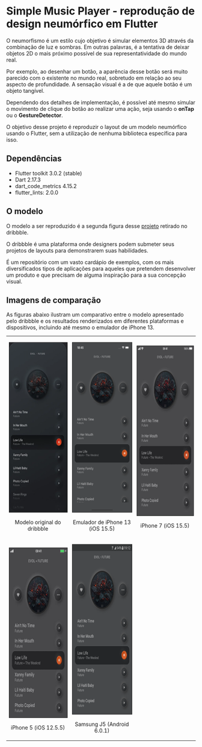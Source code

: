 # Simple Music Player - reprodução de design neumórfico em Flutter

O neumorfismo é um estilo cujo objetivo é simular elementos 3D através da combinação de luz e sombras. Em outras palavras, é a tentativa de deixar objetos 2D o mais próximo possível de sua representatividade do mundo real.

Por exemplo, ao desenhar um botão, a aparência desse botão será muito parecido com o existente no mundo real, sobretudo em relação ao seu aspecto de profundidade. A sensação visual é a de que aquele botão é um objeto tangível.

Dependendo dos detalhes de implementação, é possível até mesmo simular o movimento de clique do botão ao realizar uma ação, seja usando o <strong>onTap</strong> ou o <strong>GestureDetector</strong>. 

O objetivo desse projeto é reproduzir o layout de um modelo neumórfico usando o Flutter, sem a utilização de nenhuma biblioteca específica para isso.

## Dependências

 - Flutter toolkit 3.0.2 (stable)
 - Dart 2.17.3
 - dart_code_metrics 4.15.2
 - flutter_lints: 2.0.0

## O modelo

O modelo a ser reproduzido é a segunda figura desse [projeto](https://dribbble.com/shots/9338617-Simple-Music-Player) retirado no dribbble.

O dribbble é uma plataforma onde designers podem submeter seus projetos de layouts para demonstrarem suas habilidades. 

É um repositório com um vasto cardápio de exemplos, com os mais diversificados tipos de aplicações para aqueles que pretendem desenvolver um produto e que precisam de alguma inspiração para a sua concepção visual.

## Imagens de comparação

As figuras abaixo ilustram um comparativo entre o modelo apresentado pelo dribbble e os resultados renderizados em diferentes plataformas e dispositivos, incluindo até mesmo o emulador de iPhone 13.

<table>
  <tr>
    <td>
      <p align="center">
        <img
          src="images/dribbble_model.png"
          width="210px"
          height="450px"
          border= "1px solid black"
        />
      </p>
      <p align="center">
        Modelo original do dribbble
      </p>
    </td>
    <td>
      <p align="center">
        <img
          src="images/iphone_13_emulator_model.png"
          width="210px"
          height="450px"
          border= "1px solid black"
        />
      </p>
      <p align="center">
        Emulador de iPhone 13 (iOS 15.5)
      </p>
    </td>
    <td>
      <p align="center">
        <img
          src="images/iphone_7_device_model.png"
          width="250px"
          height="450px"
          border= "1px solid black"
        />
      </p>
      <p align="center">
        iPhone 7 (iOS 15.5)
      </p>
    </td>
  </tr>
  <tr>
    <td>
      <p align="center">
        <img
          src="images/iphone_5_device_model.png"
          width="250px"
          height="450px"
          border= "1px solid black"
        />  
      </p>
      <p align="center">
        iPhone 5 (iOS 12.5.5)
      </p>
    </td>
    <td>
      <p align="center">
        <img
          src="images/samsung_J5_device_model.png"
          width="250px"
          height="450px"
          border= "1px solid black"
        />
      </p>
      <p align="center">
        Samsung J5 (Android 6.0.1)
      </p>
    </td>
  </tr>
</table>